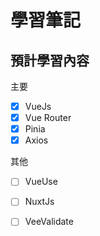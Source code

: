 # 學習筆記

## 預計學習內容

主要

- [X] VueJs
- [X] Vue Router
- [X] Pinia
- [X] Axios

其他

- [ ] VueUse
- [ ] NuxtJs
- [ ] VeeValidate

